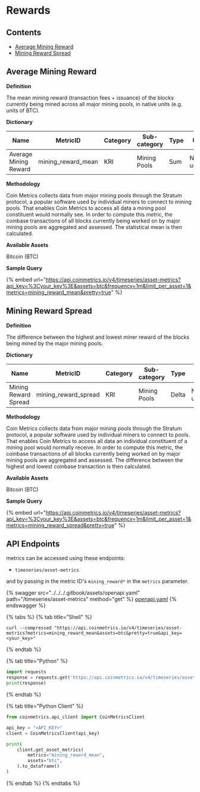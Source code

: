# Rewards

## Contents

* [Average Mining Reward](rewards-1.md#mining\_reward\_mean)
* [Mining Reward Spread](rewards-1.md#mining\_reward\_spread)

## Average Mining Reward <a href="#mining_reward_mean" id="mining_reward_mean"></a>

**Definition**

The mean mining reward (transaction fees + issuance) of the blocks currently being mined across all major mining pools, in native units (e.g. units of BTC).

**Dictionary**

| Name                  | MetricID             | Category | Sub-category | Type | Unit         | Interval |
| --------------------- | -------------------- | -------- | ------------ | ---- | ------------ | -------- |
| Average Mining Reward | mining\_reward\_mean | KRI      | Mining Pools | Sum  | Native units | 1m       |

**Methodology**

Coin Metrics collects data from major mining pools through the Stratum protocol, a popular software used by individual miners to connect to mining pools. That enables Coin Metrics to access all data a mining pool constituent would normally see. In order to compute this metric, the coinbase transactions of all blocks currently being worked on by major mining pools are aggregated and assessed. The statistical mean is then calculated.

**Available Assets**

Bitcoin (BTC)

**Sample Query**

{% embed url="https://api.coinmetrics.io/v4/timeseries/asset-metrics?api_key=%3Cyour_key%3E&assets=btc&frequency=1m&limit_per_asset=1&metrics=mining_reward_mean&pretty=true" %}

## Mining Reward Spread <a href="#mining_reward_spread" id="mining_reward_spread"></a>

**Definition**

The difference between the highest and lowest miner reward of the blocks being mined by the major mining pools.

**Dictionary**

| Name                 | MetricID               | Category | Sub-category | Type  | Unit         | Interval |
| -------------------- | ---------------------- | -------- | ------------ | ----- | ------------ | -------- |
| Mining Reward Spread | mining\_reward\_spread | KRI      | Mining Pools | Delta | Native units | 1m       |

**Methodology**

Coin Metrics collects data from major mining pools through the Stratum protocol, a popular software used by individual miners to connect to pools. That enables Coin Metrics to access all data an individual constituent of a mining pool would normally receive. In order to compute this metric, the coinbase transactions of all blocks currently being worked on by major mining pools are aggregated and assessed. The difference between the highest and lowest coinbase transaction is then calculated.

**Available Assets**

Bitcoin (BTC)

**Sample Query**

{% embed url="https://api.coinmetrics.io/v4/timeseries/asset-metrics?api_key=%3Cyour_key%3E&assets=btc&frequency=1m&limit_per_asset=1&metrics=mining_reward_spread&pretty=true" %}

## API Endpoints

metrics can be accessed using these endpoints:

* `timeseries/asset-metrics`

and by passing in the metric ID's `mining_reward*` in the `metrics` parameter.

{% swagger src="../../../.gitbook/assets/openapi.yaml" path="/timeseries/asset-metrics" method="get" %}
[openapi.yaml](../../../.gitbook/assets/openapi.yaml)
{% endswagger %}

{% tabs %}
{% tab title="Shell" %}
```shell
curl --compressed "https://api.coinmetrics.io/v4/timeseries/asset-metrics?metrics=mining_reward_mean&assets=btc&pretty=true&api_key=<your_key>"
```
{% endtab %}

{% tab title="Python" %}
```python
import requests
response = requests.get('https://api.coinmetrics.io/v4/timeseries/asset-metrics?metrics=mining_reward_mean&assets=btc&pretty=true&api_key=<your_key>').json()
print(response)
```
{% endtab %}

{% tab title="Python Client" %}
```python
from coinmetrics.api_client import CoinMetricsClient

api_key = "<API_KEY>"
client = CoinMetricsClient(api_key)

print(
    client.get_asset_metrics(
        metrics="mining_reward_mean", 
        assets="btc",
    ).to_dataframe()
)
```
{% endtab %}
{% endtabs %}
